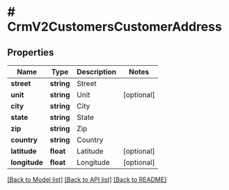 # # CrmV2CustomersCustomerAddress

## Properties

Name | Type | Description | Notes
------------ | ------------- | ------------- | -------------
**street** | **string** | Street |
**unit** | **string** | Unit | [optional]
**city** | **string** | City |
**state** | **string** | State |
**zip** | **string** | Zip |
**country** | **string** | Country |
**latitude** | **float** | Latitude | [optional]
**longitude** | **float** | Longitude | [optional]

[[Back to Model list]](../../README.md#models) [[Back to API list]](../../README.md#endpoints) [[Back to README]](../../README.md)
